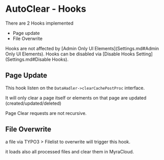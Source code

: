 # AutoClear - Hooks

There are 2 Hooks implemented
* Page update
* File Overwrite

Hooks are not affected by [Admin Only UI Elements](Settings.md#Admin Only UI Elements).
Hooks can be disabled via [Disable Hooks Setting](Settings.md#Disable Hooks).

## Page Update

This hook listen on the `DataHadler->clearCachePostProc` interface.

It will only clear a page itself or elements on that page are updated (created/updated/deleted)

Page Clear requests are not recursive.


## File Overwrite

a file via TYPO3 > Filelist to overwrite will trigger this hook.

it loads also all processed files and clear them in MyraCloud.
